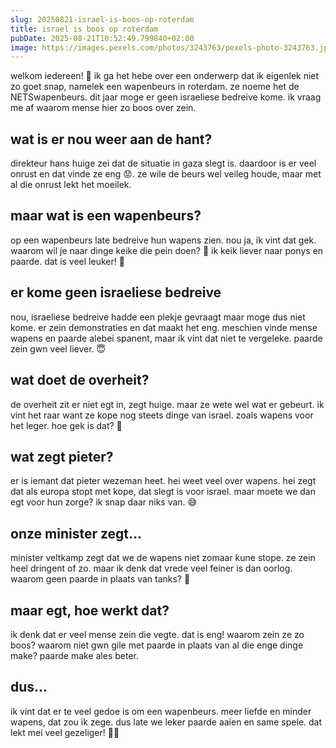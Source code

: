 ```yaml
---
slug: 20250821-israel-is-boos-op-roterdam
title: israel is boos op roterdam
pubDate: 2025-08-21T10:52:49.799840+02:00
image: https://images.pexels.com/photos/3243763/pexels-photo-3243763.jpeg
---
```

welkom iedereen! 🌟 ik ga het hebe over een onderwerp dat ik eigenlek niet zo goet snap, namelek een wapenbeurs in roterdam. ze noeme het de NETSwapenbeurs. dit jaar moge er geen israeliese bedreive kome. ik vraag me af waarom mense hier zo boos over zein. 

## wat is er nou weer aan de hant?
direkteur hans huige zei dat de situatie in gaza slegt is. daardoor is er veel onrust en dat vinde ze eng 😟. ze wile de beurs wel veileg houde, maar met al die onrust lekt het moeilek. 

## maar wat is een wapenbeurs?
op een wapenbeurs late bedreive hun wapens zien. nou ja, ik vint dat gek. waarom wil je naar dinge keike die pein doen? 🤷 ik keik liever naar ponys en paarde. dat is veel leuker! 🐴

## er kome geen israeliese bedreive
nou, israeliese bedreive hadde een plekje gevraagt maar moge dus niet kome. er zein demonstraties en dat maakt het eng. meschien vinde mense wapens en paarde alebei spanent, maar ik vint dat niet te vergeleke. paarde zein gwn veel liever. 😇

## wat doet de overheit?
de overheit zit er niet egt in, zegt huige. maar ze wete wel wat er gebeurt. ik vint het raar want ze kope nog steets dinge van israel. zoals wapens voor het leger. hoe gek is dat? 🤔

## wat zegt pieter?
er is iemant dat pieter wezeman heet. hei weet veel over wapens. hei zegt dat als europa stopt met kope, dat slegt is voor israel. maar moete we dan egt voor hun zorge? ik snap daar niks van. 😅

## onze minister zegt...
minister veltkamp zegt dat we de wapens niet zomaar kune stope. ze zein heel dringent of zo. maar ik denk dat vrede veel feiner is dan oorlog. waarom geen paarde in plaats van tanks? 🐎

## maar egt, hoe werkt dat?
ik denk dat er veel mense zein die vegte. dat is eng! waarom zein ze zo boos? waarom niet gwn gile met paarde in plaats van al die enge dinge make? paarde make ales beter.

## dus...
ik vint dat er te veel gedoe is om een wapenbeurs. meer liefde en minder wapens, dat zou ik zege. dus late we leker paarde aaien en same spele. dat lekt mei veel gezeliger! 🐴💕
